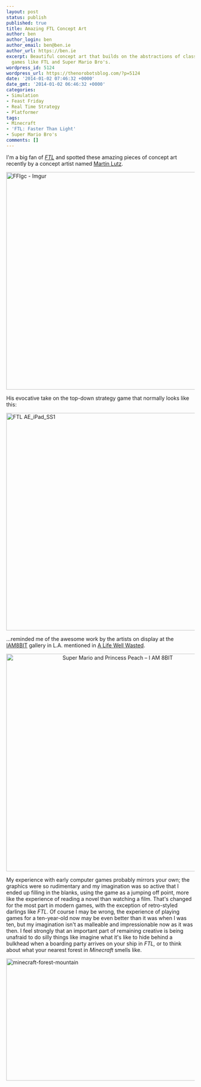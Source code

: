 ```yaml
---
layout: post
status: publish
published: true
title: Amazing FTL Concept Art
author: ben
author_login: ben
author_email: ben@ben.ie
author_url: https://ben.ie
excerpt: Beautiful concept art that builds on the abstractions of classic computer
  games like FTL and Super Mario Bro's.
wordpress_id: 5124
wordpress_url: https://thenorobotsblog.com/?p=5124
date: '2014-01-02 07:46:32 +0000'
date_gmt: '2014-01-02 06:46:32 +0000'
categories:
- Simulation
- Feast Friday
- Real Time Strategy
- Platformer
tags:
- Minecraft
- 'FTL: Faster Than Light'
- Super Mario Bro's
comments: []
---
```

<p>I'm a big fan of <em><a href="https://www.ftlgame.com" target="_blank">FTL</a></em> and spotted these amazing pieces of concept art recently by a concept artist named <a href="https://www.lutzwork.com" target="_blank">Martin Lutz</a>.</p>
<p><img class="alignnone  wp-image-5125 aligncenter" alt="FFIgc - Imgur" src="https://thenorobotsblog.com/wp-content/uploads/2014/01/FFIgc-Imgur.jpg" width="580" /></p>
<p>His evocative take on the top-down strategy game that normally looks like this:</p>
<p><img class="alignnone  wp-image-4956 aligncenter" alt="FTL AE_iPad_SS1" src="https://thenorobotsblog.com/wp-content/uploads/2013/11/FTL-AE_iPad_SS1.png" width="580" /></p>
<p>...reminded me of the awesome work by the artists on display at the <a href="https://iam8bit.com/the-gallery/" target="_blank">IAM8BIT</a> gallery in L.A. mentioned in <a href="https://alifewellwasted.com/2009/08/31/episode-four-artists-fans-engineers/" target="_blank">A Life Well Wasted</a>.</p>
<p style="text-align: center;"><img class="alignnone  wp-image-5128 aligncenter" alt="Super Mario and Princess Peach – I AM 8BIT" src="https://thenorobotsblog.com/wp-content/uploads/2014/01/tumblr_lpsi3uewDw1qzkrfxo2_500.jpg" width="580" /></p>
<p>My experience with early computer games probably mirrors your own; the graphics were so rudimentary and my imagination was so active that I ended up filling in the blanks, using the game as a jumping off point, more like the experience of reading a novel than watching a film. That's changed for the most part in modern games, with the exception of retro-styled darlings like <em>FTL</em>. Of course I may be wrong, the experience of playing games for a ten-year-old now may be even better than it was when I was ten, but my imagination isn't as malleable and impressionable now as it was then. I feel strongly that an important part of remaining creative is being unafraid to do silly things like imagine what it's like to hide behind a bulkhead when a boarding party arrives on your ship in <em>FTL, </em>or to think about what your nearest forest in <em>Minecraft</em> smells like.<i><br />
</i></p>
<p><a href="https://minecraftgallery.com/gallery/minecraft-mountain-range-forest/"><img class="aligncenter size-large wp-image-5133" alt="minecraft-forest-mountain" src="https://thenorobotsblog.com/wp-content/uploads/2014/01/minecraft-forest-mountain-1024x576.jpg" width="580" height="326" /></a></p>
